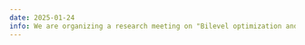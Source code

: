 ```yaml
---
date: 2025-01-24
info: We are organizing a research meeting on "Bilevel optimization and hyperparameter learning" on March 25th. Participations and contributions are welcomed. Register on the <a href="https://gdr-iasis.cnrs.fr/reunions/bilevel-optimization-and-hyperparameter-learning/">GDR IASIS event</a>
---
```

